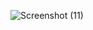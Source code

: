 ![Screenshot (11)](https://user-images.githubusercontent.com/102635246/163886295-ddc02378-f720-42b6-9449-c25e9972ddda.png)
